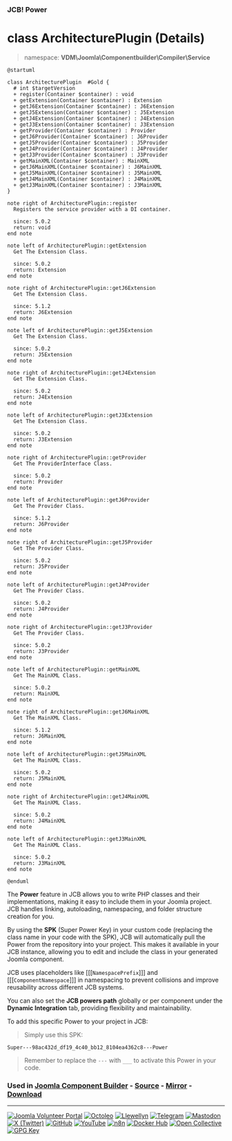 ### JCB! Power
# class ArchitecturePlugin (Details)
> namespace: **VDM\Joomla\Componentbuilder\Compiler\Service**

```uml
@startuml

class ArchitecturePlugin  #Gold {
  # int $targetVersion
  + register(Container $container) : void
  + getExtension(Container $container) : Extension
  + getJ6Extension(Container $container) : J6Extension
  + getJ5Extension(Container $container) : J5Extension
  + getJ4Extension(Container $container) : J4Extension
  + getJ3Extension(Container $container) : J3Extension
  + getProvider(Container $container) : Provider
  + getJ6Provider(Container $container) : J6Provider
  + getJ5Provider(Container $container) : J5Provider
  + getJ4Provider(Container $container) : J4Provider
  + getJ3Provider(Container $container) : J3Provider
  + getMainXML(Container $container) : MainXML
  + getJ6MainXML(Container $container) : J6MainXML
  + getJ5MainXML(Container $container) : J5MainXML
  + getJ4MainXML(Container $container) : J4MainXML
  + getJ3MainXML(Container $container) : J3MainXML
}

note right of ArchitecturePlugin::register
  Registers the service provider with a DI container.

  since: 5.0.2
  return: void
end note

note left of ArchitecturePlugin::getExtension
  Get The Extension Class.

  since: 5.0.2
  return: Extension
end note

note right of ArchitecturePlugin::getJ6Extension
  Get The Extension Class.

  since: 5.1.2
  return: J6Extension
end note

note left of ArchitecturePlugin::getJ5Extension
  Get The Extension Class.

  since: 5.0.2
  return: J5Extension
end note

note right of ArchitecturePlugin::getJ4Extension
  Get The Extension Class.

  since: 5.0.2
  return: J4Extension
end note

note left of ArchitecturePlugin::getJ3Extension
  Get The Extension Class.

  since: 5.0.2
  return: J3Extension
end note

note right of ArchitecturePlugin::getProvider
  Get The ProviderInterface Class.

  since: 5.0.2
  return: Provider
end note

note left of ArchitecturePlugin::getJ6Provider
  Get The Provider Class.

  since: 5.1.2
  return: J6Provider
end note

note right of ArchitecturePlugin::getJ5Provider
  Get The Provider Class.

  since: 5.0.2
  return: J5Provider
end note

note left of ArchitecturePlugin::getJ4Provider
  Get The Provider Class.

  since: 5.0.2
  return: J4Provider
end note

note right of ArchitecturePlugin::getJ3Provider
  Get The Provider Class.

  since: 5.0.2
  return: J3Provider
end note

note left of ArchitecturePlugin::getMainXML
  Get The MainXML Class.

  since: 5.0.2
  return: MainXML
end note

note right of ArchitecturePlugin::getJ6MainXML
  Get The MainXML Class.

  since: 5.1.2
  return: J6MainXML
end note

note left of ArchitecturePlugin::getJ5MainXML
  Get The MainXML Class.

  since: 5.0.2
  return: J5MainXML
end note

note right of ArchitecturePlugin::getJ4MainXML
  Get The MainXML Class.

  since: 5.0.2
  return: J4MainXML
end note

note left of ArchitecturePlugin::getJ3MainXML
  Get The MainXML Class.

  since: 5.0.2
  return: J3MainXML
end note

@enduml
```

The **Power** feature in JCB allows you to write PHP classes and their implementations,
making it easy to include them in your Joomla project. JCB handles linking, autoloading,
namespacing, and folder structure creation for you.

By using the **SPK** (Super Power Key) in your custom code (replacing the class name
in your code with the SPK), JCB will automatically pull the Power from the repository
into your project. This makes it available in your JCB instance, allowing you to edit
and include the class in your generated Joomla component.

JCB uses placeholders like [[[`NamespacePrefix`]]] and [[[`ComponentNamespace`]]] in
namespacing to prevent collisions and improve reusability across different JCB systems.

You can also set the **JCB powers path** globally or per component under the
**Dynamic Integration** tab, providing flexibility and maintainability.

To add this specific Power to your project in JCB:

> Simply use this SPK:
```
Super---98ac432d_df19_4c40_bb12_8104ea4362c8---Power
```
> Remember to replace the `---` with `___` to activate this Power in your code.

### Used in [Joomla Component Builder](https://www.joomlacomponentbuilder.com) - [Source](https://git.vdm.dev/joomla/Component-Builder) - [Mirror](https://github.com/vdm-io/Joomla-Component-Builder) - [Download](https://git.vdm.dev/joomla/pkg-component-builder/releases)

---
[![Joomla Volunteer Portal](https://img.shields.io/badge/-Joomla-gold?logo=joomla)](https://volunteers.joomla.org/joomlers/1396-llewellyn-van-der-merwe "Join Llewellyn on the Joomla Volunteer Portal: Shaping the Future Together!") [![Octoleo](https://img.shields.io/badge/-Octoleo-black?logo=linux)](https://git.vdm.dev/octoleo "--quiet") [![Llewellyn](https://img.shields.io/badge/-Llewellyn-ffffff?logo=gitea)](https://git.vdm.dev/Llewellyn "Collaborate and Innovate with Llewellyn on Git: Building a Better Code Future!") [![Telegram](https://img.shields.io/badge/-Telegram-blue?logo=telegram)](https://t.me/Joomla_component_builder "Join Llewellyn and the Community on Telegram: Building Joomla Components Together!") [![Mastodon](https://img.shields.io/badge/-Mastodon-9e9eec?logo=mastodon)](https://joomla.social/@llewellyn "Connect and Engage with Llewellyn on Joomla Social: Empowering Communities, One Post at a Time!") [![X (Twitter)](https://img.shields.io/badge/-X-black?logo=x)](https://x.com/llewellynvdm "Join the Conversation with Llewellyn on X: Where Ideas Take Flight!") [![GitHub](https://img.shields.io/badge/-GitHub-181717?logo=github)](https://github.com/Llewellynvdm "Build, Innovate, and Thrive with Llewellyn on GitHub: Turning Ideas into Impact!") [![YouTube](https://img.shields.io/badge/-YouTube-ff0000?logo=youtube)](https://www.youtube.com/@OctoYou "Explore, Learn, and Create with Llewellyn on YouTube: Your Gateway to Inspiration!") [![n8n](https://img.shields.io/badge/-n8n-black?logo=n8n)](https://n8n.io/creators/octoleo "Effortless Automation and Impactful Workflows with Llewellyn on n8n!") [![Docker Hub](https://img.shields.io/badge/-Docker-grey?logo=docker)](https://hub.docker.com/u/llewellyn "Llewellyn on Docker: Containerize Your Creativity!") [![Open Collective](https://img.shields.io/badge/-Donate-green?logo=opencollective)](https://opencollective.com/joomla-component-builder "Donate towards JCB: Help Llewellyn financially so he can continue developing this great tool!") [![GPG Key](https://img.shields.io/badge/-GPG-blue?logo=gnupg)](https://git.vdm.dev/Llewellyn/gpg "Unlock Trust and Security with Llewellyn's GPG Key: Your Gateway to Verified Connections!")